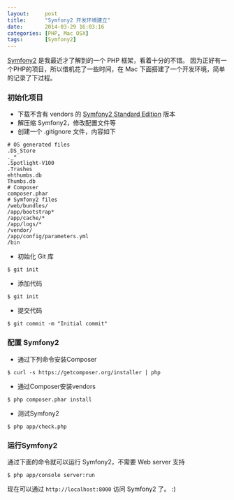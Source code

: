 ```yaml
---
layout:     post
title:      "Symfony2 开发环境建立"
date:       2014-03-29 16:03:16
categories: [PHP, Mac OSX]
tags:       [Symfony2]
---
```


[Symfony2](http://symfony.com) 是我最近才了解到的一个 PHP 框架，看着十分的不错。
因为正好有一个PHP的项目，所以借机花了一些时间，在 Mac 下面搭建了一个开发环境，简单的记录了下过程。
<!--more-->

### 初始化项目

- 下载不含有 vendors 的 [Symfony2 Standard Edition](http://symfony.com/download) 版本
- 解压缩 Symfony2，修改配置文件等
- 创建一个 .gitignore 文件，内容如下

```text
# OS generated files
.DS_Store
._*
.Spotlight-V100
.Trashes
ehthumbs.db
Thumbs.db
# Composer
composer.phar
# Symfony2 files
/web/bundles/
/app/bootstrap*
/app/cache/*
/app/logs/*
/vendor/
/app/config/parameters.yml
/bin
```

- 初始化 Git 库

```shell
$ git init
```

- 添加代码

```shell
$ git init
```

- 提交代码

```shell
$ git commit -m "Initial commit"
```

### 配置 Symfony2

- 通过下列命令安装Composer

```shell
$ curl -s https://getcomposer.org/installer | php
```

- 通过Composer安装vendors

```shell
$ php composer.phar install
```

- 测试Symfony2

```shell
$ php app/check.php
```

### 运行Symfony2

通过下面的命令就可以运行 Symfony2，不需要 Web server 支持

```shell
$ php app/console server:run
```

现在可以通过 `http://localhost:8000` 访问 Symfony2 了。 :)
